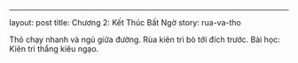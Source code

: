 ---
layout: post
title: Chương 2: Kết Thúc Bất Ngờ
story: rua-va-tho

Thỏ chạy nhanh và ngủ giữa đường. Rùa kiên trì bò tới đích trước. Bài học: Kiên trì thắng kiêu ngạo.
